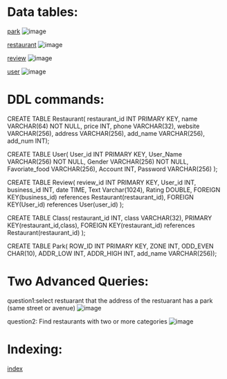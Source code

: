 Data tables:
============
[park](https://github.com/uiuc-fa21-cs411/404-not-found/blob/main/park.csv)
![image](https://user-images.githubusercontent.com/32198970/138581294-3205a8f3-5679-4e70-a08b-4266e5b46e6a.png)


[restaurant](https://github.com/uiuc-fa21-cs411/404-not-found/blob/main/restaurant.csv)
![image](https://user-images.githubusercontent.com/32198970/138581288-6026b4a9-c6a7-4edb-ba6a-b9ca45d8da2f.png)


[review](https://github.com/uiuc-fa21-cs411/404-not-found/blob/main/review.csv)
![image](https://user-images.githubusercontent.com/32198970/138581295-a5e13b14-c27a-4d46-8352-f0ffe6bf7a20.png)


[user](https://github.com/uiuc-fa21-cs411/404-not-found/blob/main/user.csv)
![image](https://user-images.githubusercontent.com/32198970/138581293-4c597d21-2998-4651-9cc7-1cc7df366786.png)






DDL commands:
===============

CREATE TABLE Restaurant(
restaurant_id INT PRIMARY KEY, 
name VARCHAR(64) NOT NULL, 
price INT, 
phone VARCHAR(32), 
website VARCHAR(256), 
address VARCHAR(256),
add_name VARCHAR(256), 
add_num INT);


CREATE TABLE User(
User_id INT PRIMARY KEY, 
User_Name VARCHAR(256) NOT NULL, 
Gender VARCHAR(256) NOT NULL, 
Favoriate_food VARCHAR(256),
Account INT,
Password VARCHAR(256)
);

CREATE TABLE Review(
review_id INT PRIMARY KEY,
User_id INT,
business_id INT,
date TIME,
Text Varchar(1024),
Rating DOUBLE,
FOREIGN KEY(business_id) references Restaurant(restaurant_id),
FOREIGN KEY(User_id) references User(user_id)
);

CREATE TABLE Class(
restaurant_id INT, 
class VARCHAR(32),
PRIMARY KEY(restaurant_id,class),
FOREIGN KEY(restaurant_id) references Restaurant(restaurant_id)
);

CREATE TABLE Park(
ROW_ID INT PRIMARY KEY,
ZONE INT,
ODD_EVEN CHAR(10),
ADDR_LOW INT,
ADDR_HIGH INT,
add_name VARCHAR(256));


Two Advanced Queries:
=============
question1:select restuarant that the address of the restuarant has a park (same street or avenue)
![image](https://user-images.githubusercontent.com/32198970/138581134-487b04dc-604b-4996-bf8f-668500a6159d.png)

    
    
question2:
Find restaurants with two or more categories
![image](https://user-images.githubusercontent.com/32198970/138580991-2368b4db-5646-4e28-b605-4a6cf3a76f9d.png)

Indexing:
==========

[index](https://docs.google.com/document/d/1Ef8UV4sY3QB1KDEQAHGMFftPNH53Ybj8xudKwiioe0k/edit)
